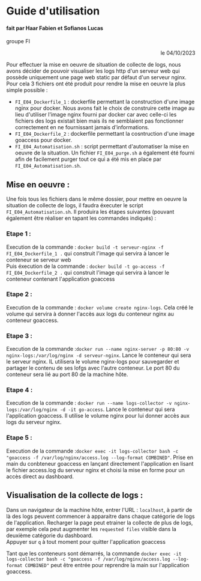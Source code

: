 # Guide d'utilisation

#### fait par Haar Fabien et Sofianos Lucas
groupe FI
<div align="right">le 04/10/2023 </div>

Pour effectuer la mise en oeuvre de situation de collecte de logs, nous avons décider de pouvoir visualiser les logs http d'un serveur web qui possède uniquement une page web static par défaut d'un serveur nginx. Pour cela 3 fichiers ont été produit pour rendre la mise en oeuvre la plus simple possible :
* `FI_E04_Dockerfile_1` : dockerfile permettant la construction d'une image nginx pour docker. Nous avons fait le choix de construire cette image au lieu d'utiliser l'image nginx fourni par docker car avec celle-ci les fichiers des logs existait bien mais ils ne semblaient pas fonctionner correctement en ne fournissant jamais d'informations.
* `FI_E04_Dockerfile_2` : dockerfile permettant la cosntruction d'une image goaccess pour docker.
* `FI_E04_Automatisation.sh` : script permettant d'automatiser la mise en oeuvre de la situation. Un fichier `FI_E04_purge.sh` a également été fourni afin de facilement purger tout ce qui a été mis en place par `FI_E04_Automatisation.sh`.

## Mise en oeuvre :

Une fois tous les fichiers dans le même dossier, pour mettre en oeuvre la situation de collecte de logs, il faudra éxecuter le script `FI_E04_Automatisation.sh`. Il produira les étapes suivantes (pouvant également être réaliser en tapant les commandes indiqués) : 

### Etape 1 : 
Execution de la commande :
`docker build -t serveur-nginx -f FI_E04_Dockerfile_1 .` qui construit l'image qui servira à lancer le conteneur se serveur web<br>
Puis éxecution de la commande : `docker build -t go-access -f FI_E04_Dockerfile_2 .` qui construit l'image qui servira à lancer le conteneur contenant l'application goaccess
### Etape 2 : 
Execution de la commande : `docker volume create nginx-logs`. Cela créé le volume qui servira à donner l'accès aux logs du conteneur nginx au conteneur goaccess.
### Etape 3 : 
Execution de la commande :`docker run --name nginx-server -p 80:80 -v nginx-logs:/var/log/nginx -d serveur-nginx`. Lance le conteneur qui sera le serveur nginx. IL utilisera le volume nginx-logs pour sauvegarder et partager le contenu de ses lofgs avec l'autre conteneur. Le port 80 du conteneur sera lié au port 80 de la machine hôte.
### Etape 4 : 
Execution de la commande : `docker run --name logs-collector -v nginx-logs:/var/log/nginx -d -it go-access`. Lance le conteneur qui sera l'application goaccess. Il utilise le volume nginx pour lui donner accès aux logs du serveur nginx.
### Etape 5 : 
Execution de la commande :`docker exec -it logs-collector bash -c "goaccess -f /var/log/nginx/access.log --log-format COMBINED"`. Prise en main du conbteneur goaccess en lançant directement l'application en lisant le fichier access.log du serveur nginx et choisi la mise en forme pour un accès direct au dashboard.

## Visualisation de la collecte de logs : 

Dans un navigateur de la machine hôte, entrer l'URL : `localhost`, à partir de là des logs peuvent commencer à apparaitre dans chaque catégorie de logs de l'application. Recharger la page peut etrainer la collecte de plus de logs, par exemple cela peut augmenter les `requested files` visible dans la deuxième catégorie du dashboard.<br>
Appuyer sur `q` à tout moment pour quitter l'application goaccess

Tant que les conteneurs sont démarrés, la commande `docker exec -it logs-collector bash -c "goaccess -f /var/log/nginx/access.log --log-format COMBINED"` peut être entrée pour reprendre la main sur l'application goaccess.
